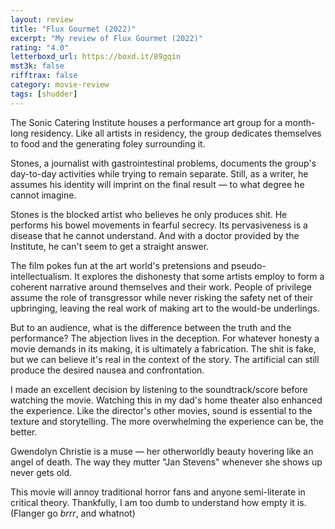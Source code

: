 ```yaml
---
layout: review
title: "Flux Gourmet (2022)"
excerpt: "My review of Flux Gourmet (2022)"
rating: "4.0"
letterboxd_url: https://boxd.it/89gqin
mst3k: false
rifftrax: false
category: movie-review
tags: [shudder]
---
```


The Sonic Catering Institute houses a performance art group for a month-long residency. Like all artists in residency, the group dedicates themselves to food and the generating foley surrounding it.

Stones, a journalist with gastrointestinal problems, documents the group's day-to-day activities while trying to remain separate. Still, as a writer, he assumes his identity will imprint on the final result — to what degree he cannot imagine.

Stones is the blocked artist who believes he only produces shit. He performs his bowel movements in fearful secrecy. Its pervasiveness is a disease that he cannot understand. And with a doctor provided by the Institute, he can't seem to get a straight answer.

The film pokes fun at the art world's pretensions and pseudo-intellectualism. It explores the dishonesty that some artists employ to form a coherent narrative around themselves and their work. People of privilege assume the role of transgressor while never risking the safety net of their upbringing, leaving the real work of making art to the would-be underlings.

But to an audience, what is the difference between the truth and the performance? The abjection lives in the deception. For whatever honesty a movie demands in its making, it is ultimately a fabrication. The shit is fake, but we can believe it's real in the context of the story. The artificial can still produce the desired nausea and confrontation.

I made an excellent decision by listening to the soundtrack/score before watching the movie. Watching this in my dad's home theater also enhanced the experience. Like the director's other movies, sound is essential to the texture and storytelling. The more overwhelming the experience can be, the better.

Gwendolyn Christie is a muse — her otherworldly beauty hovering like an angel of death. The way they mutter "Jan Stevens" whenever she shows up never gets old.

This movie will annoy traditional horror fans and anyone semi-literate in critical theory. Thankfully, I am too dumb to understand how empty it is. (Flanger go <i>brrr</i>, and whatnot)
